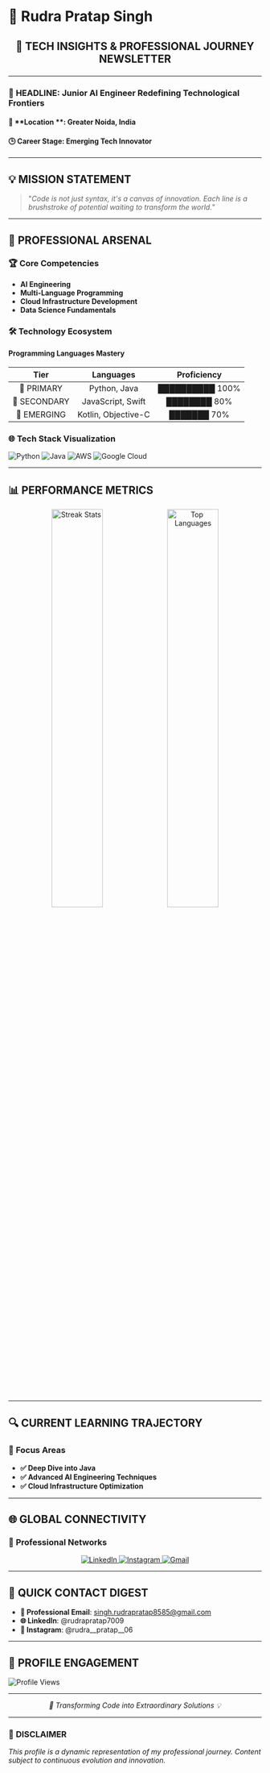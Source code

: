# 🚀 Rudra Pratap Singh 

## <p align="center">📰 TECH INSIGHTS & PROFESSIONAL JOURNEY NEWSLETTER</p>

---

### 🌟 **HEADLINE: Junior AI Engineer Redefining Technological Frontiers**

#### 📍 **Location **: Greater Noida, India
#### 🕒 **Career Stage**: Emerging Tech Innovator

---

## 💡 **MISSION STATEMENT**

> "*Code is not just syntax, it's a canvas of innovation. Each line is a brushstroke of potential waiting to transform the world.*"

---

## 🔬 **PROFESSIONAL ARSENAL**

### 🏆 **Core Competencies**
- **AI Engineering**
- **Multi-Language Programming**
- **Cloud Infrastructure Development**
- **Data Science Fundamentals**

### 🛠 **Technology Ecosystem**

#### Programming Languages Mastery
| Tier | Languages | Proficiency |
|:----:|:---------:|:------------:|
| 🥇 PRIMARY | Python, Java | ██████████ 100% |
| 🥈 SECONDARY | JavaScript, Swift | ████████ 80% |
| 🥉 EMERGING | Kotlin, Objective-C | ███████ 70% |

### 🌐 **Tech Stack Visualization**

![Python](https://img.shields.io/badge/-Python-3670A0?style=for-the-badge&logo=python&logoColor=ffdd54)
![Java](https://img.shields.io/badge/-Java-ED8B00?style=for-the-badge&logo=openjdk&logoColor=white)
![AWS](https://img.shields.io/badge/-AWS-FF9900?style=for-the-badge&logo=amazon-aws&logoColor=white)
![Google Cloud](https://img.shields.io/badge/-Google_Cloud-4285F4?style=for-the-badge&logo=google-cloud&logoColor=white)

---

## 📊 **PERFORMANCE METRICS**

<div align="center">
  <img src="https://github-readme-streak-stats.herokuapp.com/?user=Rudra7009&theme=radical&hide_border=true" alt="Streak Stats" width="45%"/>
  <img src="https://github-readme-stats.vercel.app/api/top-langs/?username=Rudra7009&theme=radical&hide_border=true&layout=compact" alt="Top Languages" width="45%"/>
</div>

---

## 🔍 **CURRENT LEARNING TRAJECTORY**

### 🎯 **Focus Areas**
- **✅ Deep Dive into Java**
- **✅ Advanced AI Engineering Techniques**
- **✅ Cloud Infrastructure Optimization**

---

## 🌐 **GLOBAL CONNECTIVITY**

### 📡 **Professional Networks**

<div align="center">
  <a href="https://www.linkedin.com/in/rudrapratap7009/" target="_blank">
    <img src="https://img.shields.io/badge/LinkedIn-Professional_Network-0077B5?style=for-the-badge&logo=linkedin&logoColor=white" alt="LinkedIn"/>
  </a>
  
  <a href="https://www.instagram.com/rudra__pratap__06" target="_blank">
    <img src="https://img.shields.io/badge/Instagram-Personal_Insights-E4405F?style=for-the-badge&logo=instagram&logoColor=white" alt="Instagram"/>
  </a>
  
  <a href="mailto:singh.rudrapratap8585@gmail.com">
    <img src="https://img.shields.io/badge/Email-Direct_Contact-D14836?style=for-the-badge&logo=gmail&logoColor=white" alt="Gmail"/>
  </a>
</div>

---

## 💌 **QUICK CONTACT DIGEST**

- **📧 Professional Email**: singh.rudrapratap8585@gmail.com
- **🌐 LinkedIn**: @rudrapratap7009
- **📸 Instagram**: @rudra__pratap__06

---

## 🌟 **PROFILE ENGAGEMENT**

![Profile Views](https://komarev.com/ghpvc/?username=Rudra7009&style=for-the-badge&color=blueviolet)

---

*<p align="center">🚀 Transforming Code into Extraordinary Solutions 💡</p>*

---

### 📢 **DISCLAIMER**
*This profile is a dynamic representation of my professional journey. Content subject to continuous evolution and innovation.*
